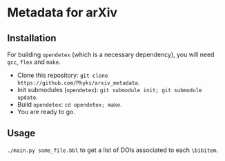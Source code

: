 Metadata for arXiv
==================

## Installation

For building `opendetex` (which is a necessary dependency), you will need
`gcc`, `flex` and `make`.

* Clone this repository: `git clone https://github.com/Phyks/arxiv_metadata`.
* Init submodules (`opendetex`): `git submodule init; git submodule update`.
* Build `opendetex`: `cd opendetex; make`.
* You are ready to go.

## Usage

`./main.py some_file.bbl` to get a list of DOIs associated to each `\bibitem`.
